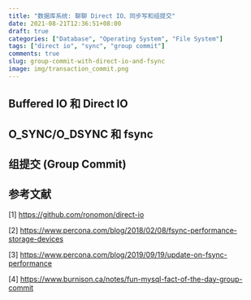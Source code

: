 ```yaml
---
title: "数据库系统: 聊聊 Direct IO、同步写和组提交"
date: 2021-08-21T12:36:51+08:00
draft: true
categories: ["Database", "Operating System", "File System"]
tags: ["direct io", "sync", "group commit"]
comments: true
slug: group-commit-with-direct-io-and-fsync
image: img/transaction_commit.png
---
```


## Buffered IO 和 Direct IO


## O_SYNC/O_DSYNC 和 fsync


## 组提交 (Group Commit)




## 参考文献

[1] <https://github.com/ronomon/direct-io>

[2] <https://www.percona.com/blog/2018/02/08/fsync-performance-storage-devices>

[3] <https://www.percona.com/blog/2019/09/19/update-on-fsync-performance>

[4] <https://www.burnison.ca/notes/fun-mysql-fact-of-the-day-group-commit>
